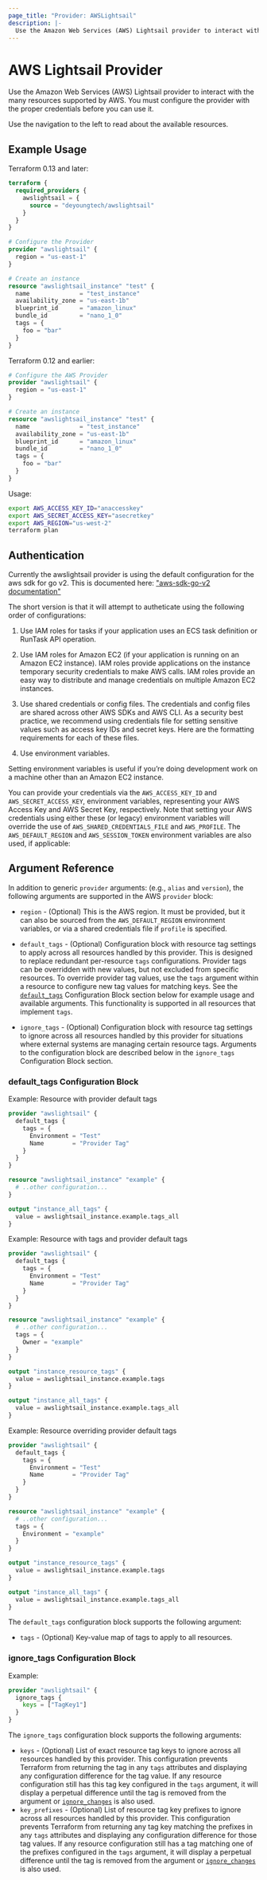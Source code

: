 ```yaml
---
page_title: "Provider: AWSLightsail"
description: |-
  Use the Amazon Web Services (AWS) Lightsail provider to interact with the many resources supported by AWS Lightsail. You must configure the provider with the proper credentials before you can use it.
---
```


# AWS Lightsail Provider

Use the Amazon Web Services (AWS) Lightsail provider to interact with the
many resources supported by AWS. You must configure the provider
with the proper credentials before you can use it.

Use the navigation to the left to read about the available resources.

## Example Usage

Terraform 0.13 and later:

```terraform
terraform {
  required_providers {
    awslightsail = {
      source = "deyoungtech/awslightsail"
    }
  }
}

# Configure the Provider
provider "awslightsail" {
  region = "us-east-1"
}

# Create an instance
resource "awslightsail_instance" "test" {
  name              = "test_instance"
  availability_zone = "us-east-1b"
  blueprint_id      = "amazon_linux"
  bundle_id         = "nano_1_0"
  tags = {
    foo = "bar"
  }
}
```

Terraform 0.12 and earlier:

```terraform
# Configure the AWS Provider
provider "awslightsail" {
  region = "us-east-1"
}

# Create an instance
resource "awslightsail_instance" "test" {
  name              = "test_instance"
  availability_zone = "us-east-1b"
  blueprint_id      = "amazon_linux"
  bundle_id         = "nano_1_0"
  tags = {
    foo = "bar"
  }
}
```

Usage:

```sh
export AWS_ACCESS_KEY_ID="anaccesskey"
export AWS_SECRET_ACCESS_KEY="asecretkey"
export AWS_REGION="us-west-2"
terraform plan
```

## Authentication

Currently the awslightsail provider is using the default configuration for the aws sdk for go v2. This is documented here: ["aws-sdk-go-v2 documentation"](https://aws.github.io/aws-sdk-go-v2/docs/configuring-sdk/#specifying-credentials)

The short version is that it will attempt to autheticate using the following order of configurations:

1. Use IAM roles for tasks if your application uses an ECS task definition or RunTask API operation.

2. Use IAM roles for Amazon EC2 (if your application is running on an Amazon EC2 instance). IAM roles provide applications on the instance temporary security credentials to make AWS calls. IAM roles provide an easy way to distribute and manage credentials on multiple Amazon EC2 instances.

3. Use shared credentials or config files. The credentials and config files are shared across other AWS SDKs and AWS CLI. As a security best practice, we recommend using credentials file for setting sensitive values such as access key IDs and secret keys. Here are the formatting requirements for each of these files.

4. Use environment variables.

Setting environment variables is useful if you’re doing development work on a machine other than an Amazon EC2 instance.

You can provide your credentials via the `AWS_ACCESS_KEY_ID` and
`AWS_SECRET_ACCESS_KEY`, environment variables, representing your AWS
Access Key and AWS Secret Key, respectively.  Note that setting your
AWS credentials using either these (or legacy) environment variables
will override the use of `AWS_SHARED_CREDENTIALS_FILE` and `AWS_PROFILE`.
The `AWS_DEFAULT_REGION` and `AWS_SESSION_TOKEN` environment variables
are also used, if applicable:

## Argument Reference

In addition to generic `provider` arguments:
(e.g., `alias` and `version`), the following arguments are supported in the AWS
 `provider` block:

* `region` - (Optional) This is the AWS region. It must be provided, but
  it can also be sourced from the `AWS_DEFAULT_REGION` environment variables, or
  via a shared credentials file if `profile` is specified.

* `default_tags` - (Optional) Configuration block with resource tag settings to apply across all resources handled by this provider. This is designed to replace redundant per-resource `tags` configurations. Provider tags can be overridden with new values, but not excluded from specific resources. To override provider tag values, use the `tags` argument within a resource to configure new tag values for matching keys. See the [`default_tags`](#default_tags-configuration-block) Configuration Block section below for example usage and available arguments. This functionality is supported in all resources that implement `tags`.

* `ignore_tags` - (Optional) Configuration block with resource tag settings to ignore across all resources handled by this provider for situations where external systems are managing certain resource tags. Arguments to the configuration block are described below in the `ignore_tags` Configuration Block section.

### default_tags Configuration Block

Example: Resource with provider default tags

```terraform
provider "awslightsail" {
  default_tags {
    tags = {
      Environment = "Test"
      Name        = "Provider Tag"
    }
  }
}

resource "awslightsail_instance" "example" {
  # ..other configuration...
}

output "instance_all_tags" {
  value = awslightsail_instance.example.tags_all
}
```

Example: Resource with tags and provider default tags

```terraform
provider "awslightsail" {
  default_tags {
    tags = {
      Environment = "Test"
      Name        = "Provider Tag"
    }
  }
}

resource "awslightsail_instance" "example" {
  # ..other configuration...
  tags = {
    Owner = "example"
  }
}

output "instance_resource_tags" {
  value = awslightsail_instance.example.tags
}

output "instance_all_tags" {
  value = awslightsail_instance.example.tags_all
}
```

Example: Resource overriding provider default tags

```terraform
provider "awslightsail" {
  default_tags {
    tags = {
      Environment = "Test"
      Name        = "Provider Tag"
    }
  }
}

resource "awslightsail_instance" "example" {
  # ..other configuration...
  tags = {
    Environment = "example"
  }
}

output "instance_resource_tags" {
  value = awslightsail_instance.example.tags
}

output "instance_all_tags" {
  value = awslightsail_instance.example.tags_all
}
```

The `default_tags` configuration block supports the following argument:

* `tags` - (Optional) Key-value map of tags to apply to all resources.

### ignore_tags Configuration Block

Example:

```terraform
provider "awslightsail" {
  ignore_tags {
    keys = ["TagKey1"]
  }
}
```

The `ignore_tags` configuration block supports the following arguments:

* `keys` - (Optional) List of exact resource tag keys to ignore across all resources handled by this provider. This configuration prevents Terraform from returning the tag in any `tags` attributes and displaying any configuration difference for the tag value. If any resource configuration still has this tag key configured in the `tags` argument, it will display a perpetual difference until the tag is removed from the argument or [`ignore_changes`](https://www.terraform.io/docs/configuration/meta-arguments/lifecycle.html#ignore_changes) is also used.
* `key_prefixes` - (Optional) List of resource tag key prefixes to ignore across all resources handled by this provider. This configuration prevents Terraform from returning any tag key matching the prefixes in any `tags` attributes and displaying any configuration difference for those tag values. If any resource configuration still has a tag matching one of the prefixes configured in the `tags` argument, it will display a perpetual difference until the tag is removed from the argument or [`ignore_changes`](https://www.terraform.io/docs/configuration/meta-arguments/lifecycle.html#ignore_changes) is also used.
